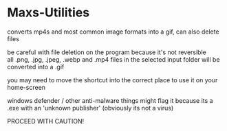 # Maxs-Utilities
converts mp4s and most common image formats into a gif, can also delete files

be careful with file deletion on the program because it's not reversible  
all .png, .jpg, .jpeg, .webp and .mp4 files in the selected input folder will be converted into a .gif

you may need to move the shortcut into the correct place to use it on your home-screen

windows defender / other anti-malware things might flag it because its a .exe with an 'unknown publisher' (obviously its not a virus)

PROCEED WITH CAUTION!
